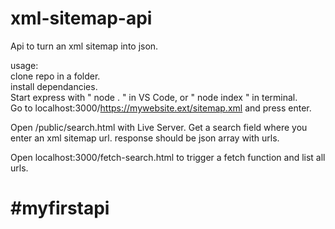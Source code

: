 # xml-sitemap-api

Api to turn an xml sitemap into json. 

usage:  
clone repo in a folder.  
install dependancies.  
Start express with " node . " in VS Code, or " node index " in terminal.  
Go to localhost:3000/https://mywebsite.ext/sitemap.xml and press enter.   

Open /public/search.html with Live Server. Get a search field where you enter an xml sitemap url.
response should be json array with urls.

Open localhost:3000/fetch-search.html to trigger a fetch function and list all urls.  

# #myfirstapi

